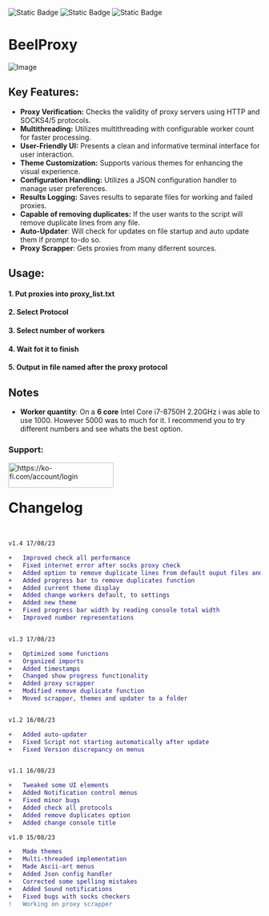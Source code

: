 ![Static Badge](https://img.shields.io/badge/Version-v1.4-8ebff1?style=for-the-badge&logo=v)
![Static Badge](https://img.shields.io/badge/Language-python-3776ab?style=for-the-badge&logo=python)
![Static Badge](https://img.shields.io/badge/Made%20by-Ricardo%20Martins-851ebc?style=for-the-badge)
# BeelProxy  

![Image](https://i.imgur.com/I9FYAFQ.png)  

## Key Features:  

- **Proxy Verification:** Checks the validity of proxy servers using HTTP and SOCKS4/5 protocols.  
- **Multithreading:** Utilizes multithreading with configurable worker count for faster processing.  
- **User-Friendly UI:** Presents a clean and informative terminal interface for user interaction.  
- **Theme Customization:** Supports various themes for enhancing the visual experience.  
- **Configuration Handling:** Utilizes a JSON configuration handler to manage user preferences.  
- **Results Logging:** Saves results to separate files for working and failed proxies.  
- **Capable of removing duplicates:** If the user wants to the script will remove duplicate lines from any file.  
- **Auto-Updater**: Will check for updates on file startup and auto update them if prompt to-do so.
- **Proxy Scrapper**: Gets proxies from many diferrent sources.


## Usage:

#### 1. Put proxies into proxy_list.txt  
#### 2. Select Protocol  
#### 3. Select number of workers  
#### 4. Wait fot it to finish  
#### 5. Output in file named after the proxy protocol

## Notes
- **Worker quantity**: On a **6 core** Intel Core i7-8750H 2.20GHz i was able to use 1000. However 5000 was to much for it. I recommend you to try different numbers and see whats the best option.  



<h3 align="left">Support:</h3>
<p><a href="https://ko-fi.com/beelzebub_uwu"> <img align="left" src="https://cdn.ko-fi.com/cdn/kofi3.png?v=3" height="50" width="210" alt="https://ko-fi.com/account/login" /></a></p><br><br>

# Changelog

```diff


v1.4 17/08/23

+   Improved check all performance
+   Fixed internet error after socks proxy check
+   Added option to remove duplicate lines from default ouput files and default proxy list
+   Added progress bar to remove duplicates function
+   Added current theme display
+   Added change workers default, to settings
+   Added new theme
+   Fixed progress bar width by reading console total width
+   Improved number representations


v1.3 17/08/23

+   Optimized some functions
+   Organized imports
+   Added timestamps
+   Changed show progress functionality
+   Added proxy scrapper
+   Modified remove duplicate function
+   Moved scrapper, themes and updater to a folder


v1.2 16/08/23

+   Added auto-updater
+   Fixed Script not starting automatically after update
+   Fixed Version discrepancy on menus


v1.1 16/08/23

+   Tweaked some UI elements
+   Added Notification control menus
+   Fixed minor bugs
+   Added check all protocols
+   Added remove duplicates option
+   Added change console title

v1.0 15/08/23

+   Made themes
+   Multi-threaded implementation
+   Made Ascii-art menus
+   Added Json config handler
+   Corrected some spelling mistakes 
+   Added Sound notifications
+   Fixed bugs with socks checkers
!   Working on proxy scrapper

```
